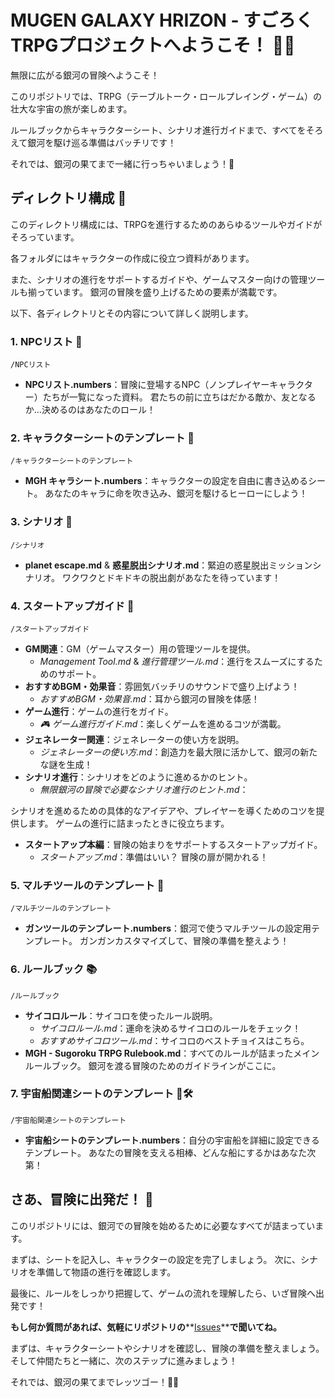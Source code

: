 # MUGEN GALAXY HRIZON - すごろくTRPGプロジェクトへようこそ！ 🚀✨

無限に広がる銀河の冒険へようこそ！

このリポジトリでは、TRPG（テーブルトーク・ロールプレイング・ゲーム）の壮大な宇宙の旅が楽しめます。

ルールブックからキャラクターシート、シナリオ進行ガイドまで、すべてをそろえて銀河を駆け巡る準備はバッチリです！

それでは、銀河の果てまで一緒に行っちゃいましょう！💫

## ディレクトリ構成 🌌

このディレクトリ構成には、TRPGを進行するためのあらゆるツールやガイドがそろっています。

各フォルダにはキャラクターの作成に役立つ資料があります。

また、シナリオの進行をサポートするガイドや、ゲームマスター向けの管理ツールも揃っています。
銀河の冒険を盛り上げるための要素が満載です。

以下、各ディレクトリとその内容について詳しく説明します。

### 1. NPCリスト 📜

`/NPCリスト`

- **NPCリスト.numbers**：冒険に登場するNPC（ノンプレイヤーキャラクター）たちが一覧になった資料。
  君たちの前に立ちはだかる敵か、友となるか…決めるのはあなたのロール！

### 2. キャラクターシートのテンプレート 📝

`/キャラクターシートのテンプレート`

- **MGH キャラシート.numbers**：キャラクターの設定を自由に書き込めるシート。
  あなたのキャラに命を吹き込み、銀河を駆けるヒーローにしよう！

### 3. シナリオ 📖

`/シナリオ`

- **planet escape.md** & **惑星脱出シナリオ.md**：緊迫の惑星脱出ミッションシナリオ。
  ワクワクとドキドキの脱出劇があなたを待っています！

### 4. スタートアップガイド 🚀

`/スタートアップガイド`

- **GM関連**：GM（ゲームマスター）用の管理ツールを提供。
  - *Management Tool.md* & *進行管理ツール.md*：進行をスムーズにするためのサポート。
- **おすすめBGM・効果音**：雰囲気バッチリのサウンドで盛り上げよう！
  - *おすすめBGM・効果音.md*：耳から銀河の冒険を体感！
- **ゲーム進行**：ゲームの進行をガイド。
  - *🎮 ゲーム進行ガイド.md*：楽しくゲームを進めるコツが満載。
- **ジェネレーター関連**：ジェネレーターの使い方を説明。
  - *ジェネレーターの使い方.md*：創造力を最大限に活かして、銀河の新たな謎を生成！
- **シナリオ進行**：シナリオをどのように進めるかのヒント。
  - *無限銀河の冒険で必要なシナリオ進行のヒント.md*：

シナリオを進めるための具体的なアイデアや、プレイヤーを導くためのコツを提供します。
ゲームの進行に詰まったときに役立ちます。

- **スタートアップ本編**：冒険の始まりをサポートするスタートアップガイド。
  - *スタートアップ.md*：準備はいい？ 冒険の扉が開かれる！

### 5. マルチツールのテンプレート 🔧

`/マルチツールのテンプレート`

- **ガンツールのテンプレート.numbers**：銀河で使うマルチツールの設定用テンプレート。
  ガンガンカスタマイズして、冒険の準備を整えよう！

### 6. ルールブック 📚

`/ルールブック`

- **サイコロルール**：サイコロを使ったルール説明。
  - *サイコロルール.md*：運命を決めるサイコロのルールをチェック！
  - *おすすめサイコロツール.md*：サイコロのベストチョイスはこちら。
- **MGH - Sugoroku TRPG Rulebook.md**：すべてのルールが詰まったメインルールブック。
  銀河を渡る冒険のためのガイドラインがここに。

### 7. 宇宙船関連シートのテンプレート 🚀🛠️

`/宇宙船関連シートのテンプレート`

- **宇宙船シートのテンプレート.numbers**：自分の宇宙船を詳細に設定できるテンプレート。
  あなたの冒険を支える相棒、どんな船にするかはあなた次第！

## さあ、冒険に出発だ！ 🌠

このリポジトリには、銀河での冒険を始めるために必要なすべてが詰まっています。

まずは、シートを記入し、キャラクターの設定を完了しましょう。
次に、シナリオを準備して物語の進行を確認します。


最後に、ルールをしっかり把握して、ゲームの流れを理解したら、いざ冒険へ出発です！

**もし何か質問があれば、気軽にリポジトリの**\*\*[Issues](https://github.com/MGH-Sugoroku-TRPG/Issues)\*\***で聞いてね。**

&#x20;まずは、キャラクターシートやシナリオを確認し、冒険の準備を整えましょう。
そして仲間たちと一緒に、次のステップに進みましょう！

それでは、銀河の果てまでレッツゴー！🚀✨
